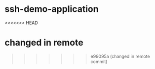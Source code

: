 # ssh-demo-application
<<<<<<< HEAD

changed in remote
=======
>>>>>>> e99095a (changed in remote commit)
